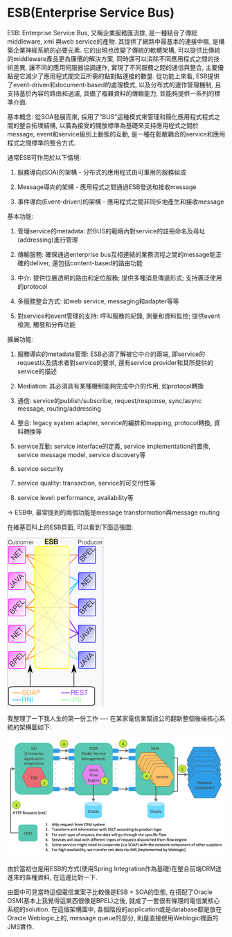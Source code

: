 # ESB\(Enterprise Service Bus\)

ESB: Enterprise Service Bus, 又稱企業服務匯流排, 是一種結合了傳統middleware, xml 與web service的產物. 其提供了網路中最基本的連接中樞, 是構築企業神經系統的必要元素. 它的出現也改變了傳統的軟體架構, 可以提供比傳統的middleware產品更為廉價的解決方案, 同時還可以消除不同應用程式之間的技術差異, 讓不同的應用伺服器協調運作, 實現了不同服務之間的通信與整合, 主要優點是它減少了應用程式間交互所需的點對點連接的數量. 從功能上來看, ESB提供了event-driven和document-based的處理模式, 以及分布式的運作管理機制, 且支持基於內容的路由和過濾, 具備了複雜資料的傳輸能力, 並能夠提供一系列的標準介面.

基本概念: 從SOA發展而來, 採用了”BUS”這種模式來管理和簡化應用程式程式之間的整合拓墣結構, 以廣為接受的開放標準為基礎來支持應用程式之間於message, event和service級別上動態的互動, 是一種在鬆散耦合的service和應用程式之間標準的整合方式.

通常ESB可作用於以下情境:

1. 服務導向\(SOA\)的架構 - 分布式的應用程式由可重用的服務組成

2. Message導向的架構 - 應用程式之間通過ESB發送和接收message

3. 事件導向\(Event-driven\)的架構 - 應用程式之間非同步地產生和接收message

基本功能:

1. 管理service的metadata: 於BUS的範疇內對service的註冊命名及尋址\(addressing\)進行管理

2. 傳輸服務: 確保通過enterprise bus互相連結的業務流程之間的message能正確的deliver, 還包括content-based的路由功能

3. 中介: 提供位置透明的路由和定位服務; 提供多種消息傳遞形式; 支持廣泛使用的protocol

4. 多服務整合方式: 如web service, messaging和adapter等等

5. 對service和event管理的支持: 呼叫服務的紀錄, 測量和資料監控; 提供event檢測, 觸發和分佈功能

擴展功能:

1. 服務導向的metadata管理: ESB必須了解被它中介的兩端, 即service的request以及請求者對service的要求, 還有service provider和其所提供的service的描述

2. Mediation: 其必須具有某種機制能夠完成中介的作用, 如protocol轉換

3. 通信: service的publish/subscribe, request/response, sync/async message, routing/addressing

4. 整合: legacy system adapter, service的編排和mapping, protocol轉換, 資料轉換等

5. service互動: service interface的定義, service implementation的置換, service message model, service discovery等

6. service security

7. service quality: transaction, service的可交付性等

8. service level: performance, availability等

-&gt; ESB中, 最常提到的兩個功能是message transformation與message routing

在維基百科上的ESB頁面, 可以看到下面這張圖:

![](/assets/esb1.png)

我整理了一下我人生的第一份工作 --- 在某家電信業幫該公司翻新整個後端核心系統的架構圖如下:

![](/assets/ESB_SOA.png)

由於當初也是用ESB的方式\(使用Spring Integration作為基礎\)在整合前端CRM送進來的各種資料, 在這邊比對一下.

由圖中可見當時這個電信業案子比較像是ESB + SOA的型態, 在搭配了Oracle OSM\(基本上我覺得這東西很像是BPEL\)之後, 就成了一套很有條理的電信業核心系統的solution. 在這個架構圖中, 各個階段的application或是database都是放在Oracle Weblogic上的, message queue的部分, 則是直接使用Weblogic裡面的JMS實作.

